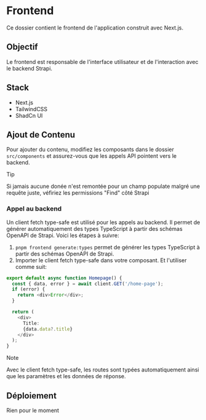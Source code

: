 # Frontend

Ce dossier contient le frontend de l'application construit avec Next.js.

## Objectif

Le frontend est responsable de l'interface utilisateur et de l'interaction avec le backend Strapi.

## Stack

- Next.js
- TailwindCSS
- ShadCn UI

## Ajout de Contenu

Pour ajouter du contenu, modifiez les composants dans le dossier `src/components` et assurez-vous que les appels API pointent vers le backend.

> [!TIP]
> Si jamais aucune donée n'est remontée pour un champ populate malgré une requête juste, véfiriez les permissions "Find" côté Strapi

### Appel au backend

Un client fetch type-safe est utilisé pour les appels au backend. Il permet de générer automatiquement des types TypeScript à partir des schémas OpenAPI de Strapi.
Voici les étapes à suivre:

1. `pnpm frontend generate:types` permet de générer les types TypeScript à partir des schémas OpenAPI de Strapi.
2. Importer le client fetch type-safe dans votre composant. Et l'utiliser comme suit:

```typescript
export default async function Homepage() {
  const { data, error } = await client.GET('/home-page');
  if (error) {
    return <div>Error</div>;
  }

  return (
    <div>
      Title:
      {data.data?.title}
    </div>
  );
}
```

> [!NOTE]
> Avec le client fetch type-safe, les routes sont typées automatiquement ainsi que les paramètres et les données de réponse.

## Déploiement

Rien pour le moment
